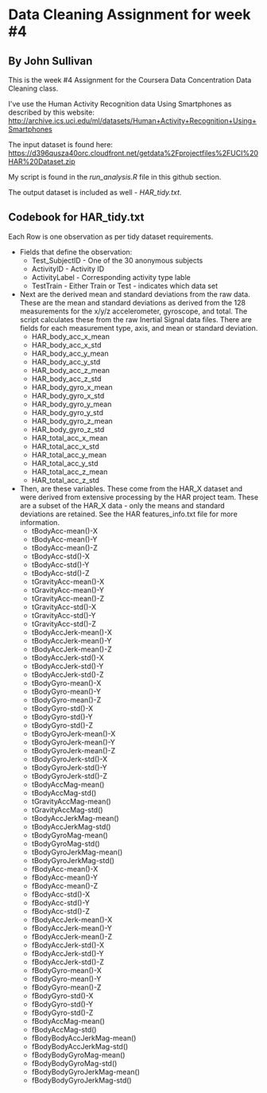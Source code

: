 # Data Cleaning Assignment for week #4
## By John Sullivan

This is the week #4 Assignment for the Coursera Data Concentration Data Cleaning class.

I've use the Human Activity Recognition data Using Smartphones as described by this website:
<http://archive.ics.uci.edu/ml/datasets/Human+Activity+Recognition+Using+Smartphones>

The input dataset is found here:
<https://d396qusza40orc.cloudfront.net/getdata%2Fprojectfiles%2FUCI%20HAR%20Dataset.zip>

My script is found in the *run_analysis.R* file in this github section.

The output dataset is included as well - *HAR_tidy.txt*.

##  Codebook for HAR_tidy.txt

Each Row is one observation as per tidy dataset requirements.
* Fields that define the observation:
	+ Test_SubjectID - One of the 30 anonymous subjects
	+ ActivityID - Activity ID
	+ ActivityLabel - Corresponding activity type lable
	+ TestTrain - Either Train or Test - indicates which data set
* Next are the derived mean and standard deviations from the raw data.   These are the mean and standard deviations as derived from the 128 measurements for the x/y/z accelerometer, gyroscope, and total.   The script calculates these from the raw Inertial Signal data files.  There are fields for each measurement type, axis, and mean or standard deviation.
	+ HAR_body_acc_x_mean
	+ HAR_body_acc_x_std
	+ HAR_body_acc_y_mean
	+ HAR_body_acc_y_std
	+ HAR_body_acc_z_mean
	+ HAR_body_acc_z_std
	+ HAR_body_gyro_x_mean
	+ HAR_body_gyro_x_std
	+ HAR_body_gyro_y_mean
	+ HAR_body_gyro_y_std
	+ HAR_body_gyro_z_mean
	+ HAR_body_gyro_z_std
	+ HAR_total_acc_x_mean
	+ HAR_total_acc_x_std
	+ HAR_total_acc_y_mean
	+ HAR_total_acc_y_std
	+ HAR_total_acc_z_mean
	+ HAR_total_acc_z_std
* Then, are these variables.  These come from the HAR_X dataset and were derived from extensive processing by the HAR project team.   These are a subset of the HAR_X data - only the means and standard deviations are retained.  See the HAR features_info.txt file for more information.
	+ tBodyAcc-mean()-X
	+ tBodyAcc-mean()-Y
	+ tBodyAcc-mean()-Z
	+ tBodyAcc-std()-X
	+ tBodyAcc-std()-Y
	+ tBodyAcc-std()-Z
	+ tGravityAcc-mean()-X
	+ tGravityAcc-mean()-Y
	+ tGravityAcc-mean()-Z
	+ tGravityAcc-std()-X
	+ tGravityAcc-std()-Y
	+ tGravityAcc-std()-Z
	+ tBodyAccJerk-mean()-X
	+ tBodyAccJerk-mean()-Y
	+ tBodyAccJerk-mean()-Z
	+ tBodyAccJerk-std()-X
	+ tBodyAccJerk-std()-Y
	+ tBodyAccJerk-std()-Z
	+ tBodyGyro-mean()-X
	+ tBodyGyro-mean()-Y
	+ tBodyGyro-mean()-Z
	+ tBodyGyro-std()-X
	+ tBodyGyro-std()-Y
	+ tBodyGyro-std()-Z
	+ tBodyGyroJerk-mean()-X
	+ tBodyGyroJerk-mean()-Y
	+ tBodyGyroJerk-mean()-Z
	+ tBodyGyroJerk-std()-X
	+ tBodyGyroJerk-std()-Y
	+ tBodyGyroJerk-std()-Z
	+ tBodyAccMag-mean()
	+ tBodyAccMag-std()
	+ tGravityAccMag-mean()
	+ tGravityAccMag-std()
	+ tBodyAccJerkMag-mean()
	+ tBodyAccJerkMag-std()
	+ tBodyGyroMag-mean()
	+ tBodyGyroMag-std()
	+ tBodyGyroJerkMag-mean()
	+ tBodyGyroJerkMag-std()
	+ fBodyAcc-mean()-X
	+ fBodyAcc-mean()-Y
	+ fBodyAcc-mean()-Z
	+ fBodyAcc-std()-X
	+ fBodyAcc-std()-Y
	+ fBodyAcc-std()-Z
	+ fBodyAccJerk-mean()-X
	+ fBodyAccJerk-mean()-Y
	+ fBodyAccJerk-mean()-Z
	+ fBodyAccJerk-std()-X
	+ fBodyAccJerk-std()-Y
	+ fBodyAccJerk-std()-Z
	+ fBodyGyro-mean()-X
	+ fBodyGyro-mean()-Y
	+ fBodyGyro-mean()-Z
	+ fBodyGyro-std()-X
	+ fBodyGyro-std()-Y
	+ fBodyGyro-std()-Z
	+ fBodyAccMag-mean()
	+ fBodyAccMag-std()
	+ fBodyBodyAccJerkMag-mean()
	+ fBodyBodyAccJerkMag-std()
	+ fBodyBodyGyroMag-mean()
	+ fBodyBodyGyroMag-std()
	+ fBodyBodyGyroJerkMag-mean()
	+ fBodyBodyGyroJerkMag-std()





